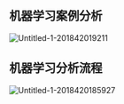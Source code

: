 ## 机器学习案例分析


![Untitled-1-201842019211](http://p693ase25.bkt.clouddn.com/Untitled-1-201842019211.png)


## 机器学习分析流程


![Untitled-1-2018420185927](http://p693ase25.bkt.clouddn.com/Untitled-1-2018420185927.png)